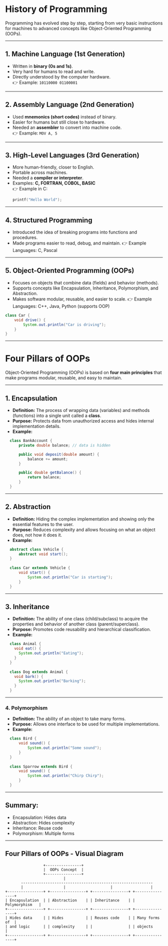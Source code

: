 # History of Programming

Programming has evolved step by step, starting from very basic instructions for machines to advanced concepts like Object-Oriented Programming (OOPs).

---

## 1. Machine Language (1st Generation)
- Written in **binary (0s and 1s)**.
- Very hard for humans to read and write.
- Directly understood by the computer hardware.  
  👉 Example: `10110000 01100001`

---

## 2. Assembly Language (2nd Generation)
- Used **mnemonics (short codes)** instead of binary.
- Easier for humans but still close to hardware.
- Needed an **assembler** to convert into machine code.  
  👉 Example: `MOV A, 5`

---

## 3. High-Level Languages (3rd Generation)
- More human-friendly, closer to English.
- Portable across machines.
- Needed a **compiler or interpreter**.
- Examples: **C, FORTRAN, COBOL, BASIC**  
  👉 Example in C:
  ```c
  printf("Hello World");
  ```
---

## 4. Structured Programming

- Introduced the idea of breaking programs into functions and procedures.
- Made programs easier to read, debug, and maintain.
  👉 Example Languages: C, Pascal

 ---

## 5. Object-Oriented Programming (OOPs)

- Focuses on objects that combine data (fields) and behavior (methods).
- Supports concepts like Encapsulation, Inheritance, Polymorphism, and Abstraction.
- Makes software modular, reusable, and easier to scale.
  👉 Example Languages: C++, Java, Python (supports OOP)

```java
class Car {
    void drive() {
        System.out.println("Car is driving");
    }
}

```

---

# Four Pillars of OOPs

Object-Oriented Programming (OOPs) is based on **four main principles** that make programs modular, reusable, and easy to maintain.

---

## 1. Encapsulation
- **Definition:** The process of wrapping data (variables) and methods (functions) into a single unit called a **class**.
- **Purpose:** Protects data from unauthorized access and hides internal implementation details.
- **Example:**
```java
  class BankAccount {
      private double balance; // data is hidden

      public void deposit(double amount) {
          balance += amount;
      }

      public double getBalance() {
          return balance;
      }
  }
```

---

## 2. Abstraction
- **Definition:** Hiding the complex implementation and showing only the essential features to the user.
- **Purpose:** Reduces complexity and allows focusing on what an object does, not how it does it.
- **Example:**
```java
  abstract class Vehicle {
      abstract void start();
  }
  
  class Car extends Vehicle {
      void start() {
          System.out.println("Car is starting");
      }
  }

```

---

## 3. Inheritance
- **Definition:** The ability of one class (child/subclass) to acquire the properties and behavior of another class (parent/superclass).
- **Purpose:** Promotes code reusability and hierarchical classification.
- **Example:**
```java
  class Animal {
    void eat() {
      System.out.println("Eating");
    }
  }
  
  class Dog extends Animal {
    void bark() {
      System.out.println("Barking");
    }
  }

```

---

### 4. Polymorphism
- **Definition:** The ability of an object to take many forms.
- **Purpose:** Allows one interface to be used for multiple implementations.
- **Example:**
```java
  class Bird {
      void sound() {
          System.out.println("Some sound");
      }
  }
  
  class Sparrow extends Bird {
      void sound() {
          System.out.println("Chirp Chirp");
      }
  }

```
---

## Summary:

- Encapsulation: Hides data
- Abstraction: Hides complexity
- Inheritance: Reuse code
- Polymorphism: Multiple forms


---


## Four Pillars of OOPs - Visual Diagram
```
                 +----------------+
                 |  OOPs Concept  |
                 +----------------+
                          |
       -----------------------------------------------------------
       |                  |                    |                 |
+----------------+ +----------------+ +----------------+ +----------------+
| Encapsulation  | | Abstraction    | | Inheritance    | | Polymorphism   |
+----------------+ +----------------+ +----------------+ +----------------+
| Hides data     | | Hides          | | Reuses code    | | Many forms of  |
| and logic      | | complexity     | |                | | objects        |
+----------------+ +----------------+ +----------------+ +----------------+
```
